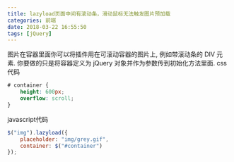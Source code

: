 ```yaml
---
title: lazyload页面中间有滚动条，滑动鼠标无法触发图片预加载
categories: 前端
date: 2018-03-22 16:55:50
tags: [jQuery]
---
```


图片在容器里面你可以将插件用在可滚动容器的图片上, 例如带滚动条的 DIV 元素. 你要做的只是将容器定义为 jQuery 对象并作为参数传到初始化方法里面.
css代码
```css
# container {
	height: 600px;
	overflow: scroll;
}
```
javascript代码
```js
$("img").lazyload({
	placeholder: "img/grey.gif",
	container: $("#container")
});
```